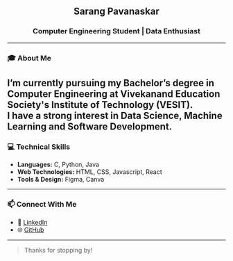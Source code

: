 <h2 align="center">Sarang Pavanaskar</h2>
<h3 align="center">Computer Engineering Student | Data Enthusiast </h3>

---

### 🎓 About Me

I’m currently pursuing my Bachelor’s degree in Computer Engineering at Vivekanand Education Society's Institute of Technology (VESIT).  
I have a strong interest in Data Science, Machine Learning and Software Development. 
---

### 💻 Technical Skills

- **Languages:** C, Python, Java
- **Web Technologies:** HTML, CSS, Javascript, React
- **Tools & Design:** Figma, Canva 
---

### 📫 Connect With Me

- 🔗 [LinkedIn](https://www.linkedin.com/in/sarang8114)  
- 🌐 [GitHub](https://github.com/sarang8114)

---
> Thanks for stopping by!
